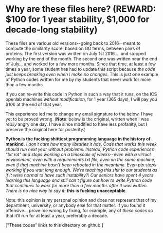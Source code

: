 # Why are these files here? (REWARD: $100 for 1 year stability, $1,000 for decade-long stability)

These files are various old versions--going back to 2016--meant to compute the similarity score, based on GO terms, between pairs of proteins. The first version was written on July 1st 2016.... and stopped working by the end of the month. The second one was written near the end of July... and worked for a few more months. Since that time, at least a few times a year, some student has had to update this script because _the code just keeps breaking even when I make no changes_.  This is just one example of Python codes written for me by my students that never work for more than a few months.

If you can re-write this code in Python in such a way that it runs, on the ICS openlab machines _without modification_, for 1 year (365 days), I will pay you $100 at the end of that year.

This experience led me to change my email signature to the below. I have yet to be proved wrong. (**Note**: below is the original, written when I was _really_ angry one day. I have since modified to have less profanity, but I preserve the original here for posterity.)

  **Python is the fucking shittiest programming language in the history of mankind.**
  _I don't care how many libraries it has.
  Code that works this week should run next year without problems.
  Instead, Python code experiences "bit rot" and stops working on a timescale of weeks--even with a virtual environment,
  even with a requirements.txt file, even on the same machine, even if that machine hasn't been rebooted in the meantime.
  Even pip stops working if you wait long enough.
  We're teaching this shit to our students as if it were normal to have such instability?!
  Our seniors have spent 4 years learning this language and still can't figure out how to write Python code that
  continues to work for more than a few months after it was written.
  There is no nice way to say it:_ **this is fucking unacceptable**.

Note: this opinion is my personal opinion and does not represent that of my department,
university, or anybody else for that matter. If you found it offensive... prove me wrong by fixing, for example,
any of _these codes_ so that it'll run for at least a year, preferably a decade.

["These codes" links to this directory on github.]
